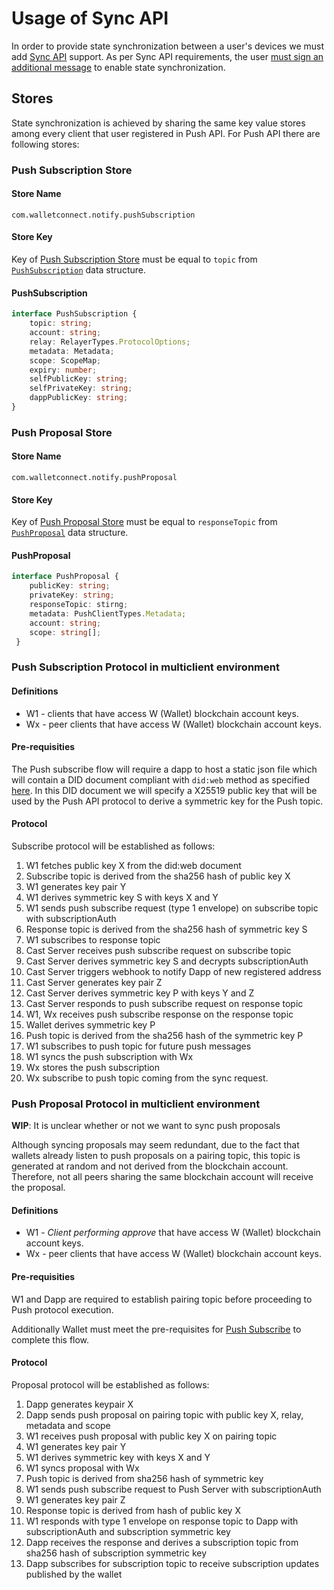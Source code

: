 # Usage of Sync API

In order to provide state synchronization between a user's devices we must add [Sync API](../core/sync/readme.md) support. As per Sync API requirements, the user [must sign an additional message](../core/sync/sync-protocol.md#generating-a-message-to-sign) to enable state synchronization. 

## Stores 

State synchronization is achieved by sharing the same key value stores among every client that user
registered in Push API. For Push API there are following stores:


### Push Subscription Store

#### Store Name
`com.walletconnect.notify.pushSubscription`

#### Store Key

Key of [Push Subscription Store](#push-subscription-store) must be equal to `topic` from
[`PushSubscription`](#pushsubscription) data structure. 

#### PushSubscription

```typescript
interface PushSubscription {
    topic: string;
    account: string;
    relay: RelayerTypes.ProtocolOptions;
    metadata: Metadata;
    scope: ScopeMap;
    expiry: number;
    selfPublicKey: string;
    selfPrivateKey: string;
    dappPublicKey: string;
}
```

### Push Proposal Store

#### Store Name
`com.walletconnect.notify.pushProposal`

#### Store Key

Key of [Push Proposal Store](#push-proposal-store) must be equal to `responseTopic` from
[`PushProposal`](#pushproposal) data structure. 

#### PushProposal

```typescript
interface PushProposal {
    publicKey: string;
    privateKey: string;
    responseTopic: stirng;
    metadata: PushClientTypes.Metadata;
    account: string;
    scope: string[];
 }
 ```

### Push Subscription Protocol in multiclient environment

#### Definitions
- W1 - clients that have access W (Wallet) blockchain account keys.
- Wx - peer clients that have access W (Wallet) blockchain account keys. 

#### Pre-requisities
The Push subscribe flow will require a dapp to host a static json file which will contain a DID document compliant with `did:web` method as specified [here](https://w3c-ccg.github.io/did-method-web/). In this DID document we will specify a X25519 public key that will be used by the Push API protocol to derive a symmetric key for the Push topic.

#### Protocol
Subscribe protocol will be established as follows:

1. W1 fetches public key X from the did:web document
2. Subscribe topic is derived from the sha256 hash of public key X
3. W1 generates key pair Y
4. W1 derives symmetric key S with keys X and Y
5. W1 sends push subscribe request (type 1 envelope) on subscribe topic with subscriptionAuth
7. Response topic is derived from the sha256 hash of symmetric key S
8. W1 subscribes to response topic
10. Cast Server receives push subscribe request on subscribe topic
11. Cast Server derives symmetric key S and decrypts subscriptionAuth
12. Cast Server triggers webhook to notify Dapp of new registered address
13. Cast Server generates key pair Z
14. Cast Server derives symmetric key P with keys Y and Z
15. Cast Server responds to push subscribe request on response topic
16. W1, Wx receives push subscribe response on the response topic
17. Wallet derives symmetric key P
18. Push topic is derived from the sha256 hash of the symmetric key P
19. W1 subscribes to push topic for future push messages
20. W1 syncs the push subscription with Wx
21. Wx stores the push subscription
22. Wx subscribe to push topic coming from the sync request.

### Push Proposal Protocol in multiclient environment

**WIP**: It is unclear whether or not we want to sync push proposals

Although syncing proposals may seem redundant, due to the fact that wallets already listen to push
proposals on a pairing topic, this topic is generated at random and not derived from the blockchain
account. Therefore, not all peers sharing the same blockchain account will receive the proposal.

#### Definitions
- W1 - *Client performing approve* that have access W (Wallet) blockchain account keys.
- Wx - peer clients that have access W (Wallet) blockchain account keys. 

#### Pre-requisities
W1 and Dapp are required to establish pairing topic before proceeding to Push protocol execution.

Additionally Wallet must meet the pre-requisites for [Push Subscribe](./push-subscribe.md) to complete this flow.

#### Protocol
Proposal protocol will be established as follows:

1. Dapp generates keypair X
2. Dapp sends push proposal on pairing topic with public key X, relay, metadata and scope
3. W1 receives push proposal with public key X on pairing topic
4. W1 generates key pair Y
5. W1 derives symmetric key with keys X and Y
6. W1 syncs proposal with Wx
7. Push topic is derived from sha256 hash of symmetric key 
8. W1 sends push subscribe request to Push Server with subscriptionAuth
9. W1 generates key pair Z
10. Response topic is derived from hash of public key X
11. W1 responds with type 1 envelope on response topic to Dapp with subscriptionAuth and subscription symmetric key
12. Dapp receives the response and derives a subscription topic from sha256 hash of subscription symmetric key
13. Dapp subscribes for subscription topic to receive subscription updates published by the wallet



